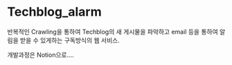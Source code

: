 # Techblog_alarm
반복적인 Crawling을 통하여 Techblog의 새 게시물을 파악하고 email 등을 통하여 알림을 받을 수 있게하는 구독방식의 웹 서비스.

개발과정은 Notion으로....
